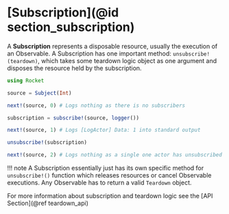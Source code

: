 # [Subscription](@id section_subscription)


A __Subscription__ represents a disposable resource, usually the execution of an Observable. A Subscription has one important method: `unsubscribe!(teardown)`, which takes some teardown logic object as one argument and disposes the resource held by the subscription.

```julia
using Rocket

source = Subject(Int)

next!(source, 0) # Logs nothing as there is no subscribers

subscription = subscribe!(source, logger())

next!(source, 1) # Logs [LogActor] Data: 1 into standard output

unsubscribe!(subscription)

next!(source, 2) # Logs nothing as a single one actor has unsubscribed
```

!!! note
    A Subscription essentially just has its own specific method for `unsubscribe!()` function which releases resources or cancel Observable executions. Any Observable has to return a valid `Teardown` object.

For more information about subscription and teardown logic see the [API Section](@ref teardown_api)
